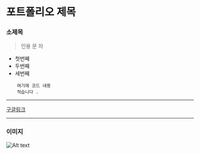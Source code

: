 # 포트폴리오 제목 

### 소제목 

>인용 
>문
>자

  + 첫번째
  + 두번째
  + 세번째
  
      
~~~
    여기에 코드 내용 
    적습니다 .
~~~

***
[구글링크](https://google.com)

***
### 이미지 
![Alt text](https://source.unsplash.com/daily)    
